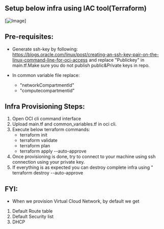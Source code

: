 ## Setup below infra using IAC tool(Terraform)

[![Image](https://github.com/MultiCloudBootCamp/Oracle/tree/main/BootCamp_Challenges/Day1/images/SolutionArchitect_Design.png)]

## Pre-requisites:

- Generate ssh-key by following:
  https://blogs.oracle.com/linux/post/creating-an-ssh-key-pair-on-the-linux-command-line-for-oci-access
  and replace "Publickey" in main.tf.Make sure you do not publish public&Private keys in repo.

- In common variable file replace:
  - "networkCompartmentId"
  - "computecompartmentid"


## Infra Provisioning Steps:

1. Open OCI cli command interface
2. Upload main.tf and common_variables.tf in oci cli.
3. Execute below terraform commands:
    - terraform init
    - terraform validate
    - terraform plan
    - terraform apply --auto-approve
4. Once provisioning is done, try to connect to your machine using ssh connection using your private key.
5. If everything is as expected you can destroy complete infra using " terraform destroy --auto-approve


## FYI:

- When we provision Virtual Cloud Network, by default we get
1. Default Route table
2. Default Security list
3. DHCP 